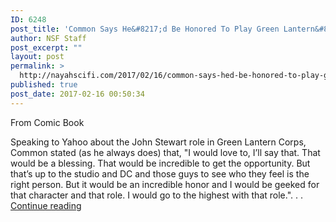 ```yaml
---
ID: 6248
post_title: 'Common Says He&#8217;d Be Honored To Play Green Lantern&#8217;s John Stewart'
author: NSF Staff
post_excerpt: ""
layout: post
permalink: >
  http://nayahscifi.com/2017/02/16/common-says-hed-be-honored-to-play-green-lanterns-john-stewart/
published: true
post_date: 2017-02-16 00:50:34
---
```

From Comic Book

Speaking to Yahoo about the John Stewart role in Green Lantern Corps, Common stated (as he always does) that, "I would love to, I’ll say that. That would be a blessing. That would be incredible to get the opportunity. But that’s up to the studio and DC and those guys to see who they feel is the right person. But it would be an incredible honor and I would be geeked for that character and that role. I would go to the highest with that role.". . . <a href="http://comicbook.com/2017/02/14/common-green-lantern-corps-john-stewart/">Continue reading</a>